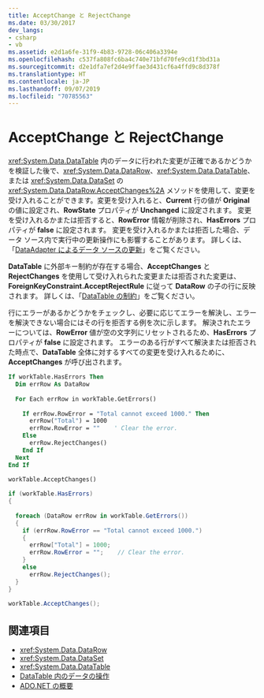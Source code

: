 ```yaml
---
title: AcceptChange と RejectChange
ms.date: 03/30/2017
dev_langs:
- csharp
- vb
ms.assetid: e2d1a6fe-31f9-4b83-9728-06c406a3394e
ms.openlocfilehash: c537fa808fc6ba4c740e71bfd70fe9cd1f3bd31a
ms.sourcegitcommit: d2e1dfa7ef2d4e9ffae3d431cf6a4ffd9c8d378f
ms.translationtype: HT
ms.contentlocale: ja-JP
ms.lasthandoff: 09/07/2019
ms.locfileid: "70785563"
---
```

# <a name="acceptchanges-and-rejectchanges"></a>AcceptChange と RejectChange
<xref:System.Data.DataTable> 内のデータに行われた変更が正確であるかどうかを検証した後で、<xref:System.Data.DataRow>、<xref:System.Data.DataTable>、または <xref:System.Data.DataSet> の <xref:System.Data.DataRow.AcceptChanges%2A> メソッドを使用して、変更を受け入れることができます。変更を受け入れると、**Current** 行の値が **Original** の値に設定され、**RowState** プロパティが **Unchanged** に設定されます。 変更を受け入れるかまたは拒否すると、**RowError** 情報が削除され、**HasErrors** プロパティが **false** に設定されます。 変更を受け入れるかまたは拒否した場合、データ ソース内で実行中の更新操作にも影響することがあります。 詳しくは、「[DataAdapter によるデータ ソースの更新](../updating-data-sources-with-dataadapters.md)」をご覧ください。  
  
 **DataTable** に外部キー制約が存在する場合、**AcceptChanges** と **RejectChanges** を使用して受け入れられた変更または拒否された変更は、**ForeignKeyConstraint.AcceptRejectRule** に従って **DataRow** の子の行に反映されます。 詳しくは、「[DataTable の制約](datatable-constraints.md)」をご覧ください。  
  
 行にエラーがあるかどうかをチェックし、必要に応じてエラーを解決し、エラーを解決できない場合にはその行を拒否する例を次に示します。 解決されたエラーについては、**RowError** 値が空の文字列にリセットされるため、**HasErrors** プロパティが **false** に設定されます。 エラーのある行がすべて解決または拒否された時点で、**DataTable** 全体に対するすべての変更を受け入れるために、**AcceptChanges** が呼び出されます。  
  
```vb  
If workTable.HasErrors Then  
  Dim errRow As DataRow  
  
  For Each errRow in workTable.GetErrors()  
  
    If errRow.RowError = "Total cannot exceed 1000." Then  
      errRow("Total") = 1000  
      errRow.RowError = ""    ' Clear the error.  
    Else  
      errRow.RejectChanges()  
    End If  
  Next  
End If  
  
workTable.AcceptChanges()  
```  
  
```csharp  
if (workTable.HasErrors)  
{  
  
  foreach (DataRow errRow in workTable.GetErrors())  
  {  
    if (errRow.RowError == "Total cannot exceed 1000.")  
    {  
      errRow["Total"] = 1000;  
      errRow.RowError = "";    // Clear the error.  
    }  
    else  
      errRow.RejectChanges();  
  }  
}  
  
workTable.AcceptChanges();  
```  
  
## <a name="see-also"></a>関連項目

- <xref:System.Data.DataRow>
- <xref:System.Data.DataSet>
- <xref:System.Data.DataTable>
- [DataTable 内のデータの操作](manipulating-data-in-a-datatable.md)
- [ADO.NET の概要](../ado-net-overview.md)
